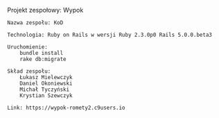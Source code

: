 Projekt zespołowy: Wypok

    Nazwa zespołu: KoD
    
    Technologia: Ruby on Rails w wersji Ruby 2.3.0p0 Rails 5.0.0.beta3
    
    Uruchomienie:
        bundle install
        rake db:migrate
    
    Skład zespołu:
        Łukasz Mielewczyk
        Daniel Okoniewski
        Michał Tyczyński
        Krystian Szewczyk
        
    Link: https://wypok-romety2.c9users.io
